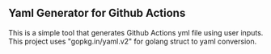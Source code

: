## Yaml Generator for Github Actions

This is a simple tool that generates Github Actions yml file using user inputs. This project uses "gopkg.in/yaml.v2" for golang struct to yaml conversion.

